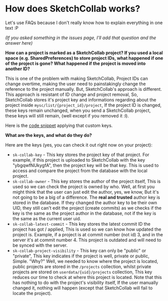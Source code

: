 # How does SketchCollab works?

Let's use FAQs because I don't really know how to explain everything in one text :P

_(If you asked something in the issues page, I'll add that question and the answer here)_

**How can a project is marked as a SketchCollab project? If you used a local space (e.g. SharedPreferences) to store project IDs, what happened if one of the project is gone? What happened if the project is moved into another ID?**

This is one of the problem with making SketchCollab, Project IDs can change overtime, making the user need to painstakingly change the reference to the project manually. But, SketchCollab's approach is different. This approach is resistant of ID change and project removal, So, SketchCollab stores it's project key and informations regarding about the project inside `mysc/list/{project_id}/project`, If the project ID is changed, these keys remain unchanged, when you send a SketchCollab project, these keys will still remain, (well except if you removed it :l).

Here is the [code snippet](https://github.com/Iyxan23/sk-collab/blob/main/app/src/main/java/com/iyxan23/sketch/collab/online/UploadActivity.java#L134-L147) applying that custom keys.

**What are the keys, and what do they do?**

Here are the keys (yes, you can check it out right now on your project):
 - `sk-collab-key` - This key stores the project key of that project. For example, if this project is uploaded to SketchCollab with the key "ybgqwfNUkygfA", then the project key will be that key. This is used to access and compare the project from the database with the local project.
 - `sk-collab-owner` - This key stores the author of the project itself, This is used so we can check the project is owned by who. Well, at first you might think that the user can just edit the author, yes, we know, But it's not going to be a big of a difference. The **real and trusted** author key is stored in the database. If they changed the author key to be their own UID, they still can't edit the project (create commits) as we checks if the key is the same as the project author in the database, not if the key is the same as the current user uid.
 - `sk-collab-latest-commit` - This key stores the latest commit ID the project has got / applied, This is used so we can know how updated the project is. Example, if a project is at commit number (not id) 3, and in the server it's at commit number 4. This project is outdated and will need to be synced with the server.
 - `sk-collab-project-visibility` - This key can only be "public" or "private", This key indicates if the project is well, private or public, Simple. "Why?" Well, we needed to know where the project is located, public projects are stored in the `/projects` collection, whilst private projects are stored on `userdata/{uid}/projects` collection, This key reduces our time to check at where this project is located. Note that this has nothing to do with the project's visibility itself, If the user manually changed it, nothing will happen (except that SketchCollab will fail to locate the project).